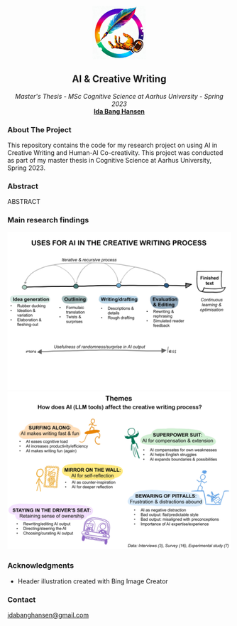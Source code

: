 <div id="top"></div>
<div align="center">
    <img src="logo1_resized.jpg" alt="Logo" width="120" height="120">
<h2 align="center">AI & Creative Writing</h3>
  <p align="center">
    <em> Master's Thesis - MSc Cognitive Science at Aarhus University - Spring 2023 </em>
  <br />
  <a href="https://github.com/idabh"><strong>Ida Bang Hansen</strong></a>
  <br />
  </p>
</div>

### About The Project

This repository contains the code for my research project on using AI in Creative Writing and Human-AI Co-creativity. This project was conducted as part of my master thesis in Cognitive Science at Aarhus University, Spring 2023.


### Abstract
ABSTRACT


### Main research findings
<img src="figure_AI_uses.jpg" alt="Uses for AI in the creative writing process">

<img src="figure_themes.jpg" alt="Thematic analysis: How does AI affect the writing process?">


### Acknowledgments
* Header illustration created with Bing Image Creator

### Contact
idabanghansen@gmail.com
